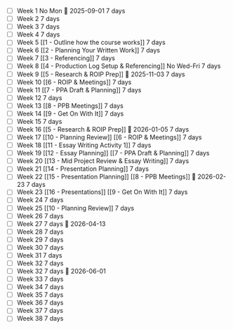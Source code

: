 - [ ] Week 1 No Mon  🛫 2025-09-01 7 days
- [ ] Week 2 7 days
- [ ] Week 3 7 days
- [ ] Week 4  7 days
- [ ] Week 5 [[1 - Outline how the course works]]  7 days
- [ ] Week 6 [[2 - Planning Your Written Work]]  7 days
- [ ] Week 7 [[3 - Referencing]]  7 days
- [ ] Week 8 [[4 - Production Log Setup & Referencing]] No Wed-Fri 7 days
- [ ] Week 9 [[5 - Research & ROIP Prep]]  🛫 2025-11-03 7 days
- [ ] Week 10 [[6 - ROIP & Meetings]] 7 days
- [ ] Week 11 [[7 - PPA Draft & Planning]] 7 days
- [ ] Week 12  7 days
- [ ] Week 13 [[8 - PPB Meetings]] 7 days
- [ ] Week 14 [[9 - Get On With It]] 7 days
- [ ] Week 15  7 days
- [ ] Week 16  [[5 - Research & ROIP Prep]] 🛫 2026-01-05 7 days
- [ ] Week 17 [[10 - Planning Review]] [[6 - ROIP & Meetings]] 7 days
- [ ] Week 18 [[11 - Essay Writing Activity 1]] 7 days
- [ ] Week 19 [[12 - Essay Planning]] [[7 - PPA Draft & Planning]] 7 days
- [ ] Week 20 [[13 - Mid Project Review & Essay Writing]] 7 days
- [ ] Week 21 [[14 - Presentation Planning]] 7 days
- [ ] Week 22 [[15 - Presentation Planning]] [[8 - PPB Meetings]]  🛫 2026-02-23 7 days
- [ ] Week 23 [[16 - Presentations]] [[9 - Get On With It]] 7 days
- [ ] Week 24  7 days
- [ ] Week 25  [[10 - Planning Review]] 7 days
- [ ] Week 26  7 days
- [ ] Week 27  7 days 🛫 2026-04-13
- [ ] Week 28  7 days
- [ ] Week 29  7 days
- [ ] Week 30  7 days
- [ ] Week 31  7 days
- [ ] Week 32  7 days
- [ ] Week 32  7 days 🛫 2026-06-01
- [ ] Week 33  7 days
- [ ] Week 34  7 days
- [ ] Week 35  7 days
- [ ] Week 36  7 days
- [ ] Week 37  7 days
- [ ] Week 38  7 days
